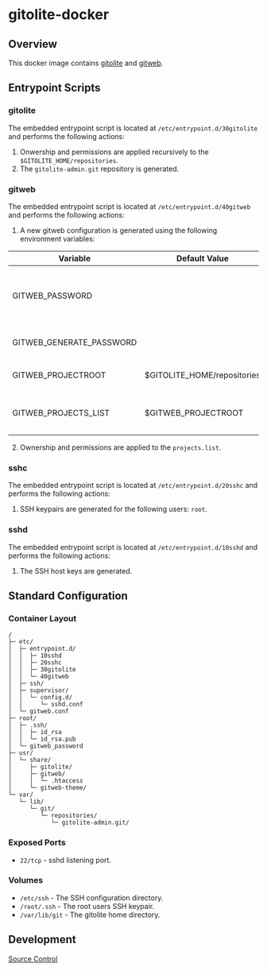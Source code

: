 # gitolite-docker

## Overview

This docker image contains [gitolite](http://gitolite.com/) and [gitweb](https://git-scm.com/docs/gitweb).

## Entrypoint Scripts

### gitolite

The embedded entrypoint script is located at `/etc/entrypoint.d/30gitolite` and performs the following actions:

1. Onwership and permissions are applied recursively to the `$GITOLITE_HOME/repositories`.
2. The `gitolite-admin.git` repository is generated.

### gitweb

The embedded entrypoint script is located at `/etc/entrypoint.d/40gitweb` and performs the following actions:

1. A new gitweb configuration is generated using the following environment variables:

 | Variable | Default Value | Description |
 | ---------| ------------- | ----------- |
 | GITWEB_PASSWORD | | The MD5 checksum (_apache variant_) of the gitweb `admin` password. This variable is not used if `$GITWEB_GENERATE_PASSWORD` is defined. |
 | GITWEB_GENERATE_PASSWORD | | Flag indicating if the `$GITWEB_PASSWORD` should be generated. |
 | GITWEB_PROJECTROOT | $GITOLITE_HOME/repositories | Absolute filesystem path which will be prepended to project path. |
 | GITWEB_PROJECTS_LIST | $GITWEB_PROJECTROOT | Name of a plain text file listing projects, or a name of directory to be scanned for projects. |

2. Ownership and permissions are applied to the `projects.list`.

### sshc

The embedded entrypoint script is located at `/etc/entrypoint.d/20sshc` and performs the following actions:

1. SSH keypairs are generated for the following users: `root`.

### sshd

The embedded entrypoint script is located at `/etc/entrypoint.d/10sshd` and performs the following actions:

1. The SSH host keys are generated.

## Standard Configuration

### Container Layout

```
/
├─ etc/
│  ├─ entrypoint.d/
│  │  ├─ 10sshd
│  │  ├─ 20sshc
│  │  ├─ 30gitolite
│  │  └─ 40gitweb
│  ├─ ssh/
│  ├─ supervisor/
│  │  └─ config.d/
│  │     └─ sshd.conf
│  └─ gitweb.conf
├─ root/
│  ├─ .ssh/
│  │  ├─ id_rsa
│  │  └─ id_rsa.pub
│  └─ gitweb_password
├─ usr/
│  └─ share/
│     ├─ gitolite/
│     ├─ gitweb/
│     │  └─ .htaccess
│     └─ gitweb-theme/
└─ var/
   └─ lib/
      └─ git/
         └─ repositories/
            └─ gitolite-admin.git/
```

### Exposed Ports

* `22/tcp` - sshd listening port.

### Volumes

* `/etc/ssh` - The SSH configuration directory.
* `/root/.ssh` - The root users SSH keypair.
* `/var/lib/git` - The gitolite home directory.

## Development

[Source Control](https://github.com/crashvb/gitolite-docker)

